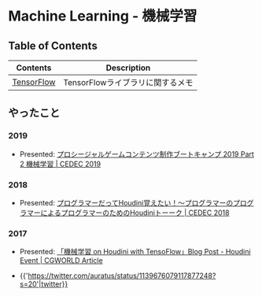 # Machine Learning - 機械学習

## Table of Contents

Contents                             | Description
-------------------------------------|--------------------------------
[TensorFlow](20_TensorFlow/index)    | TensorFlowライブラリに関するメモ

## やったこと

### 2019

- Presented: [プロシージャルゲームコンテンツ制作ブートキャンプ 2019 Part 2 機械学習 | CEDEC 2019](https://t.umblr.com/redirect?z=https%3A%2F%2Fcedec.cesa.or.jp%2F2019%2Fsession%2Fdetail%2Fs5c9c3c8c9a39d.html&t=Mjk2NjM4ZWNkMzJiOTJjYjViMWU3ZDc5M2U5ZWQyYmYwODk3YWI3NCxUbU4zdWpESg%3D%3D&p=&m=0&ts=1596151043)

### 2018

- Presented: [プログラマーだってHoudini覚えたい！～プログラマーのプログラマーによるプログラマーのためのHoudiniトーーク | CEDEC 2018](https://t.umblr.com/redirect?z=https%3A%2F%2F2018.cedec.cesa.or.jp%2Fsession%2Fdetail%2Fs5ac09f9bf08db&t=NmUwYmE2NGI4ZGFmNzA1NmYxNTlmNjI5NTBlNjk2ZTcyYmQ0MGIzZSxUbU4zdWpESg%3D%3D&p=&m=0&ts=1596151043)

### 2017

- Presented: [「機械学習 on Houdini with TensoFlow」Blog Post - Houdini Event | CGWORLD Article](https://t.umblr.com/redirect?z=https%3A%2F%2Fcgworld.jp%2Ffeature%2F201801-houdini-meetup-4.html&t=MWE5MjBjYWQwZjJjOWNhY2YwYjYwM2VkOTFlOWYzZmM2ZTVhMTMxOCxUbU4zdWpESg%3D%3D&p=&m=0&ts=1596151043)

- {{'https://twitter.com/auratus/status/1139676079117877248?s=20'|twitter}}

